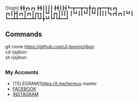 ![logo] 
╋╋┏┓┏┓
╋╋┃┃┃┃
╋╋┃┣┫┗━┳━━┳━┓╋┏┓┏┳━━┳┓┏┓
┏┓┃┣┫┏┓┃┏┓┃┏┓┓┃┗┛┃┏┓┃┃┃┃
┃┗┛┃┃┗┛┃┗┛┃┃┃┃┗┓┏┫┏┓┃┗┛┃
┗━━┻┻━━┻━━┻┛┗┛╋┗┛┗┛┗┻━━┛

## Commands
git clone https://github.com/Ji-bonrjs/jibon <br>
cd rjsjibon <br>
sh rjsjibon <br>

## 


### My Accounts
* [TELEGRAM](https://t.me/termux master
* [FACEBOOK](https://www.facebook.com/jibon/vau)
* [INSTAGRAM](https://instagram.com/md_jibon)
